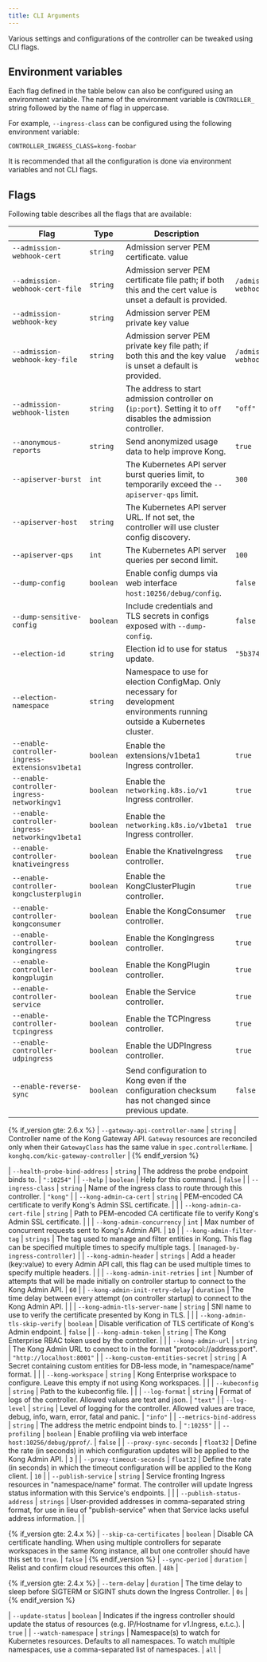 ```yaml
---
title: CLI Arguments
---
```


Various settings and configurations of the controller can be tweaked
using CLI flags.

## Environment variables

Each flag defined in the table below can also be configured using
an environment variable. The name of the environment variable is `CONTROLLER_`
string followed by the name of flag in uppercase.

For example, `--ingress-class` can be configured using the following
environment variable:

```
CONTROLLER_INGRESS_CLASS=kong-foobar
```

It is recommended that all the configuration is done via environment variables
and not CLI flags.

## Flags

Following table describes all the flags that are available:

| Flag                                   | Type               | Description                                                                                                                                         | Default                           |
|----------------------------------------|--------------------|-----------------------------------------------------------------------------------------------------------------------------------------------------|-----------------------------------|
| `--admission-webhook-cert`               | `string`           | Admission server PEM certificate. value                                                                                                              |                                   |
| `--admission-webhook-cert-file`          | `string`           | Admission server PEM certificate file path; if both this and the cert value is unset a default is provided.                                         | `/admission-webhook/tls.crt`      |
| `--admission-webhook-key`                | `string`           | Admission server PEM private key value                                                                                                              |                                   |
| `--admission-webhook-key-file`           | `string`           | Admission server PEM private key file path; if both this and the key value is unset a default is provided.                                          | `/admission-webhook/tls.key`      |
| `--admission-webhook-listen`             | `string`           | The address to start admission controller on (`ip:port`).  Setting it to `off` disables the admission controller.                                     | `"off"`                           |
| `--anonymous-reports`                    | `string`           | Send anonymized usage data to help improve Kong.                                                                                                     | `true`                            |
| `--apiserver-burst`                      | `int`              | The Kubernetes API server burst queries limit, to temporarily exceed the `--apiserver-qps` limit.                                                     | `300`                             |
| `--apiserver-host`                       | `string`           | The Kubernetes API server URL. If not set, the controller will use cluster config discovery.                                                        |                                   |
| `--apiserver-qps`                        | `int`              | The Kubernetes API server queries per second limit.                                                                                                 | `100`                             |
| `--dump-config`                          | `boolean`          | Enable config dumps via web interface `host:10256/debug/config`.                                                                                       | `false`                           |
| `--dump-sensitive-config`                | `boolean`          | Include credentials and TLS secrets in configs exposed with `--dump-config`.                                                                           | `false`                           |
| `--election-id`                          | `string`           | Election id to use for status update.                                                                                                               | `"5b374a9e.konghq.com"`           |
| `--election-namespace`                   | `string`           | Namespace to use for election ConfigMap. Only necessary for development environments running outside a Kubernetes cluster.                          | |
| `--enable-controller-ingress-extensionsv1beta1` | `boolean` | Enable the extensions/v1beta1 Ingress controller.                                  | `true`                        |
| `--enable-controller-ingress-networkingv1`      | `boolean` | Enable the `networking.k8s.io/v1` Ingress controller.                                | `true`                         |
| `--enable-controller-ingress-networkingv1beta1` | `boolean` | Enable the `networking.k8s.io/v1beta1` Ingress controller.                           | `true`                        |
| `--enable-controller-knativeingress`            | `boolean` | Enable the KnativeIngress controller.                                                                 | `true`                         |
| `--enable-controller-kongclusterplugin`         | `boolean` | Enable the KongClusterPlugin controller.                                                              | `true`                         |
| `--enable-controller-kongconsumer`              | `boolean` | Enable the KongConsumer controller.                                                                   | `true`                         |
| `--enable-controller-kongingress`               | `boolean` | Enable the KongIngress controller.                                                                    | `true`                         |
| `--enable-controller-kongplugin`                | `boolean` | Enable the KongPlugin controller.                                                                     | `true`                         |
| `--enable-controller-service`                   | `boolean` | Enable the Service controller.                                                                        | `true`                         |
| `--enable-controller-tcpingress`                | `boolean` | Enable the TCPIngress controller.                                                                     | `true`                         |
| `--enable-controller-udpingress`                | `boolean` | Enable the UDPIngress controller.                                                                     | `true`                         |
| `--enable-reverse-sync`                  | `boolean`          | Send configuration to Kong even if the configuration checksum has not changed since previous update.                                                | `false`                           |

{% if_version gte: 2.6.x %}
| `--gateway-api-controller-name`          | `string`           | Controller name of the Kong Gateway API. `Gateway` resources are reconciled only when their `GatewayClass` has the same value in `spec.controllerName`.           | `konghq.com/kic-gateway-controller` |
{% endif_version %}

| `--health-probe-bind-address`            | `string`           | The address the probe endpoint binds to.                                                                                                            | `":10254"`                        |
| `--help`                                 | `boolean`          | Help for this command.                                                                                                                               | `false`                           |
| `--ingress-class`                        | `string`           | Name of the ingress class to route through this controller.                                                                                         | `"kong"`                          |
| `--kong-admin-ca-cert`                   | `string`           | PEM-encoded CA certificate to verify Kong's Admin SSL certificate.                                                                                  |                                   |
| `--kong-admin-ca-cert-file`              | `string`           | Path to PEM-encoded CA certificate file to verify Kong's Admin SSL certificate.                                                                     |                                   |
| `--kong-admin-concurrency`               | `int`              | Max number of concurrent requests sent to Kong's Admin API.                                                                                         | `10`                              |
| `--kong-admin-filter-tag`                | `strings`          | The tag used to manage and filter entities in Kong. This flag can be specified multiple times to specify multiple tags.                             | `[managed-by-ingress-controller]` |
| `--kong-admin-header`                    | `strings`          | Add a header (key:value) to every Admin API call, this flag can be used multiple times to specify multiple headers.                                  |                                   |
| `--kong-admin-init-retries`              | `int`              | Number of attempts that will be made initially on controller startup to connect to the Kong Admin API.                                              | `60`                              |
| `--kong-admin-init-retry-delay`          | `duration`         | The time delay between every attempt (on controller startup) to connect to the Kong Admin API.                                                      |                                   |
| `--kong-admin-tls-server-name`           | `string`           | SNI name to use to verify the certificate presented by Kong in TLS.                                                                                 |                                   |
| `--kong-admin-tls-skip-verify`           | `boolean`          | Disable verification of TLS certificate of Kong's Admin endpoint.                                                                                   | `false`                           |
| `--kong-admin-token`                     | `string`           | The Kong Enterprise RBAC token used by the controller.                                                                                              |                                   |
| `--kong-admin-url`                       | `string`           | The Kong Admin URL to connect to in the format "protocol://address:port".                                                                           | `"http://localhost:8001"`         |
| `--kong-custom-entities-secret`          | `string`           | A Secret containing custom entities for DB-less mode, in "namespace/name" format.                                                                    |                                   |
| `--kong-workspace`                       | `string`           | Kong Enterprise workspace to configure. Leave this empty if not using Kong workspaces.                                                              |                                   |
| `--kubeconfig`                           | `string`           | Path to the kubeconfig file.                                                                                                                        |                                   |
| `--log-format`                           | `string`           | Format of logs of the controller. Allowed values are text and json.                                                                                 | `"text"`                          |
| `--log-level`                            | `string`           | Level of logging for the controller. Allowed values are trace, debug, info, warn, error, fatal and panic.                                           | `"info"`                          |
| `--metrics-bind-address`                 | `string`           | The address the metric endpoint binds to.                                                                                                           | `":10255"`                        |
| `--profiling`                            | `boolean`          | Enable profiling via web interface `host:10256/debug/pprof/`.                                                                                          | `false`                           |
| `--proxy-sync-seconds`                   | `float32`          | Define the rate (in seconds) in which configuration updates will be applied to the Kong Admin API.                                                  | `3`                               |
| `--proxy-timeout-seconds`                | `float32`          | Define the rate (in seconds) in which the timeout configuration will be applied to the Kong client.                                                 | `10`                              |
| `--publish-service`                      | `string`           | Service fronting Ingress resources in "namespace/name" format. The controller will update Ingress status information with this Service's endpoints. |                                   |
| `--publish-status-address`               | `strings`          | User-provided addresses in comma-separated string format, for use in lieu of "publish-service" when that Service lacks useful address information.  |                                   |

{% if_version gte: 2.4.x %}
| `--skip-ca-certificates`                 | `boolean`          | Disable CA certificate handling. When using multiple controllers for separate workspaces in the same Kong instance, all but one controller should have this set to `true`. | `false`     |
{% endif_version %}
| `--sync-period`                          | `duration`         | Relist and confirm cloud resources this often.                                                                                                       | `48h`                             |

{% if_version gte: 2.4.x %}
| `--term-delay`                           | `duration`         | The time delay to sleep before SIGTERM or SIGINT shuts down the Ingress Controller.                                                              | `0s`                              |
{% endif_version %}

| `--update-status`                        | `boolean`          | Indicates if the ingress controller should update the status of resources (e.g. IP/Hostname for v1.Ingress, e.t.c.).                                 | `true`                            |
| `--watch-namespace`                      | `strings`          | Namespace(s) to watch for Kubernetes resources. Defaults to all namespaces. To watch multiple namespaces, use a comma-separated list of namespaces. | `all`                             |
